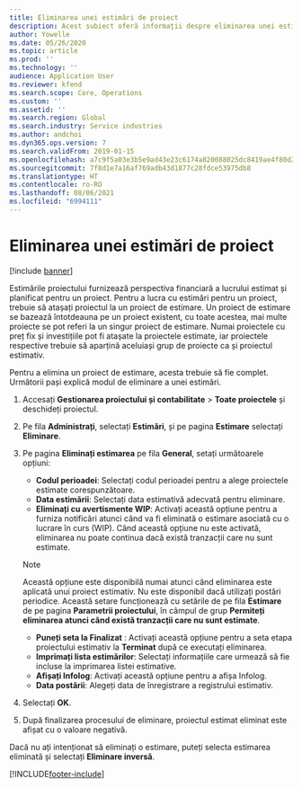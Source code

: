 ```yaml
---
title: Eliminarea unei estimări de proiect
description: Acest subiect oferă informații despre eliminarea unei estimări de proiect după finalizarea acestuia.
author: Yowelle
ms.date: 05/26/2020
ms.topic: article
ms.prod: ''
ms.technology: ''
audience: Application User
ms.reviewer: kfend
ms.search.scope: Core, Operations
ms.custom: ''
ms.assetid: ''
ms.search.region: Global
ms.search.industry: Service industries
ms.author: andchoi
ms.dyn365.ops.version: 7
ms.search.validFrom: 2019-01-15
ms.openlocfilehash: a7c9f5a03e3b5e9ad43e23c6174a820088025dc8419ae4f80d247d69e80c8038
ms.sourcegitcommit: 7f8d1e7a16af769adb43d1877c28fdce53975db8
ms.translationtype: HT
ms.contentlocale: ro-RO
ms.lasthandoff: 08/06/2021
ms.locfileid: "6994111"
---
```

# <a name="eliminate-a-project-estimate"></a>Eliminarea unei estimări de proiect

[!include [banner](../includes/banner.md)]

Estimările proiectului furnizează perspectiva financiară a lucrului estimat și planificat pentru un proiect. Pentru a lucra cu estimări pentru un proiect, trebuie să atașați proiectul la un proiect de estimare. Un proiect de estimare se bazează întotdeauna pe un proiect existent, cu toate acestea, mai multe proiecte se pot referi la un singur proiect de estimare. Numai proiectele cu preț fix și investițiile pot fi atașate la proiectele estimate, iar proiectele respective trebuie să aparțină aceluiași grup de proiecte ca și proiectul estimativ.

Pentru a elimina un proiect de estimare, acesta trebuie să fie complet. Următorii pași explică modul de eliminare a unei estimări.

1. Accesați **Gestionarea proiectului și contabilitate** > **Toate proiectele** și deschideți proiectul. 
2. Pe fila **Administrați**, selectați **Estimări**, și pe pagina **Estimare** selectați **Eliminare**.
3. Pe pagina **Eliminați estimarea** pe fila **General**, setați următoarele opțiuni:

   - **Codul perioadei**: Selectați codul perioadei pentru a alege proiectele estimate corespunzătoare. 
   - **Data estimării**: Selectați data estimativă adecvată pentru eliminare.
   - **Eliminați cu avertismente WIP**: Activați această opțiune pentru a furniza notificări atunci când va fi eliminată o estimare asociată cu o lucrare în curs (WIP). Când această opțiune nu este activată, eliminarea nu poate continua dacă există tranzacții care nu sunt estimate. 
   > [!NOTE]
   > Această opțiune este disponibilă numai atunci când eliminarea este aplicată unui proiect estimativ. Nu este disponibil dacă utilizați postări periodice. Această setare funcționează cu setările de pe fila **Estimare** de pe pagina **Parametrii proiectului**, în câmpul de grup **Permiteți eliminarea atunci când există tranzacții care nu sunt estimate**.
   - **Puneți seta la Finalizat** : Activați această opțiune pentru a seta etapa proiectului estimativ la **Terminat** după ce executați eliminarea.
   - **Imprimați lista estimărilor**: Selectați informațiile care urmează să fie incluse la imprimarea listei estimative.
   - **Afișați Infolog**: Activați această opțiune pentru a afișa Infolog.
   - **Data postării**: Alegeți data de înregistrare a registrului estimativ.

4.  Selectați **OK**.
5. După finalizarea procesului de eliminare, proiectul estimat eliminat este afișat cu o valoare negativă. 

Dacă nu ați intenționat să eliminați o estimare, puteți selecta estimarea eliminată și selectați **Eliminare inversă**.   


[!INCLUDE[footer-include](../includes/footer-banner.md)]